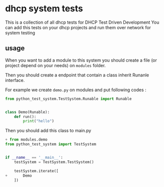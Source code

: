 # dhcp system tests
This is a collection of all dhcp tests for DHCP Test Driven Development
You can add this tests on your dhcp projects and run them over network for system testing

## usage

When you want to add a module to this system you should create a file (or project depend on your needs) on `modules` folder.

Then you should create a endpoint that contain a class inherit Runanle interface.

For example we create `demo.py` on modules and put following codes :

```python
from python_test_system.TestSystem.Runable import Runable


class Demo(Runable):
    def run():
        print("hello")
```

Then you should add this class to main.py

```python
+ from modules.demo
from python_test_system import TestSystem


if __name__ == '__main__':
    testSystem = TestSystem.TestSystem()

    testSystem.iterate([
+       Demo
    ])
```